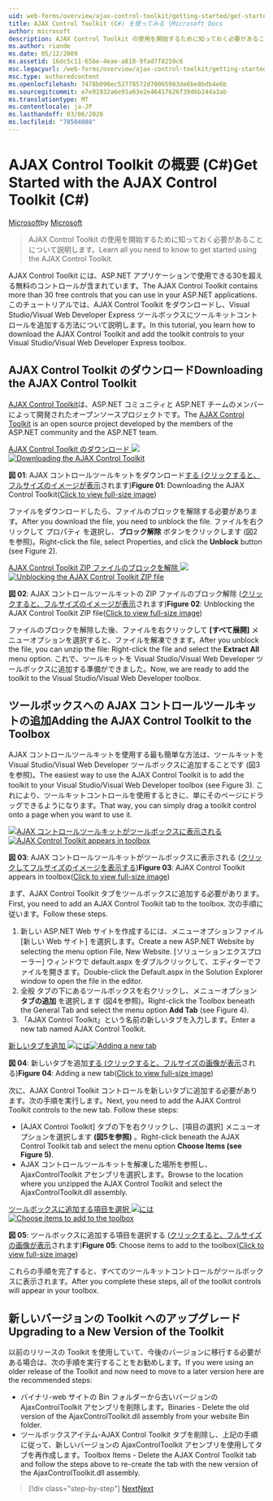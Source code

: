 ```yaml
---
uid: web-forms/overview/ajax-control-toolkit/getting-started/get-started-with-the-ajax-control-toolkit-cs
title: AJAX Control Toolkit (C#) を使ってみる |Microsoft Docs
author: microsoft
description: AJAX Control Toolkit の使用を開始するために知っておく必要があることについて説明します。
ms.author: riande
ms.date: 05/12/2009
ms.assetid: 16dc5c11-65be-4eae-a818-9fad7f8259c6
msc.legacyurl: /web-forms/overview/ajax-control-toolkit/getting-started/get-started-with-the-ajax-control-toolkit-cs
msc.type: authoredcontent
ms.openlocfilehash: 7478b090ec52778572d70065983de6be8bdb4e6b
ms.sourcegitcommit: e7e91932a6e91a63e2e46417626f39d6b244a3ab
ms.translationtype: MT
ms.contentlocale: ja-JP
ms.lasthandoff: 03/06/2020
ms.locfileid: "78504088"
---
```

# <a name="get-started-with-the-ajax-control-toolkit-c"></a><span data-ttu-id="c6631-103">AJAX Control Toolkit の概要 (C#)</span><span class="sxs-lookup"><span data-stu-id="c6631-103">Get Started with the AJAX Control Toolkit (C#)</span></span>

<span data-ttu-id="c6631-104">[Microsoft](https://github.com/microsoft)</span><span class="sxs-lookup"><span data-stu-id="c6631-104">by [Microsoft](https://github.com/microsoft)</span></span>

> <span data-ttu-id="c6631-105">AJAX Control Toolkit の使用を開始するために知っておく必要があることについて説明します。</span><span class="sxs-lookup"><span data-stu-id="c6631-105">Learn all you need to know to get started using the AJAX Control Toolkit.</span></span>

<span data-ttu-id="c6631-106">AJAX Control Toolkit には、ASP.NET アプリケーションで使用できる30を超える無料のコントロールが含まれています。</span><span class="sxs-lookup"><span data-stu-id="c6631-106">The AJAX Control Toolkit contains more than 30 free controls that you can use in your ASP.NET applications.</span></span> <span data-ttu-id="c6631-107">このチュートリアルでは、AJAX Control Toolkit をダウンロードし、Visual Studio/Visual Web Developer Express ツールボックスにツールキットコントロールを追加する方法について説明します。</span><span class="sxs-lookup"><span data-stu-id="c6631-107">In this tutorial, you learn how to download the AJAX Control Toolkit and add the toolkit controls to your Visual Studio/Visual Web Developer Express toolbox.</span></span>

## <a name="downloading-the-ajax-control-toolkit"></a><span data-ttu-id="c6631-108">AJAX Control Toolkit のダウンロード</span><span class="sxs-lookup"><span data-stu-id="c6631-108">Downloading the AJAX Control Toolkit</span></span>

<span data-ttu-id="c6631-109">[AJAX Control Toolkit](http://devexpress.com/act)は、ASP.NET コミュニティと ASP.NET チームのメンバーによって開発されたオープンソースプロジェクトです。</span><span class="sxs-lookup"><span data-stu-id="c6631-109">The [AJAX Control Toolkit](http://devexpress.com/act) is an open source project developed by the members of the ASP.NET community and the ASP.NET team.</span></span> 

<span data-ttu-id="c6631-110">[AJAX Control Toolkit のダウンロード ![](get-started-with-the-ajax-control-toolkit-cs/_static/image1.jpg)](get-started-with-the-ajax-control-toolkit-cs/_static/image1.png)</span><span class="sxs-lookup"><span data-stu-id="c6631-110">[![Downloading the AJAX Control Toolkit](get-started-with-the-ajax-control-toolkit-cs/_static/image1.jpg)](get-started-with-the-ajax-control-toolkit-cs/_static/image1.png)</span></span>

<span data-ttu-id="c6631-111">**図 01**: AJAX コントロールツールキットをダウンロード[する (クリックすると、フルサイズのイメージが表示](get-started-with-the-ajax-control-toolkit-cs/_static/image2.png)されます)</span><span class="sxs-lookup"><span data-stu-id="c6631-111">**Figure 01**: Downloading the AJAX Control Toolkit([Click to view full-size image](get-started-with-the-ajax-control-toolkit-cs/_static/image2.png))</span></span>

<span data-ttu-id="c6631-112">ファイルをダウンロードしたら、ファイルのブロックを解除する必要があります。</span><span class="sxs-lookup"><span data-stu-id="c6631-112">After you download the file, you need to unblock the file.</span></span> <span data-ttu-id="c6631-113">ファイルを右クリックして プロパティ を選択し、**ブロック解除** ボタンをクリックします (図2を参照)。</span><span class="sxs-lookup"><span data-stu-id="c6631-113">Right-click the file, select Properties, and click the **Unblock** button (see Figure 2).</span></span>

<span data-ttu-id="c6631-114">[AJAX Control Toolkit ZIP ファイルのブロックを解除 ![](get-started-with-the-ajax-control-toolkit-cs/_static/image2.jpg)](get-started-with-the-ajax-control-toolkit-cs/_static/image3.png)</span><span class="sxs-lookup"><span data-stu-id="c6631-114">[![Unblocking the AJAX Control Toolkit ZIP file](get-started-with-the-ajax-control-toolkit-cs/_static/image2.jpg)](get-started-with-the-ajax-control-toolkit-cs/_static/image3.png)</span></span>

<span data-ttu-id="c6631-115">**図 02**: AJAX コントロールツールキットの ZIP ファイルのブロック解除 ([クリックすると、フルサイズのイメージが表示](get-started-with-the-ajax-control-toolkit-cs/_static/image4.png)されます)</span><span class="sxs-lookup"><span data-stu-id="c6631-115">**Figure 02**: Unblocking the AJAX Control Toolkit ZIP file([Click to view full-size image](get-started-with-the-ajax-control-toolkit-cs/_static/image4.png))</span></span>

<span data-ttu-id="c6631-116">ファイルのブロックを解除した後、ファイルを右クリックして **[すべて展開]** メニューオプションを選択すると、ファイルを解凍できます。</span><span class="sxs-lookup"><span data-stu-id="c6631-116">After you unblock the file, you can unzip the file: Right-click the file and select the **Extract All** menu option.</span></span> <span data-ttu-id="c6631-117">これで、ツールキットを Visual Studio/Visual Web Developer ツールボックスに追加する準備ができました。</span><span class="sxs-lookup"><span data-stu-id="c6631-117">Now, we are ready to add the toolkit to the Visual Studio/Visual Web Developer toolbox.</span></span>

## <a name="adding-the-ajax-control-toolkit-to-the-toolbox"></a><span data-ttu-id="c6631-118">ツールボックスへの AJAX コントロールツールキットの追加</span><span class="sxs-lookup"><span data-stu-id="c6631-118">Adding the AJAX Control Toolkit to the Toolbox</span></span>

<span data-ttu-id="c6631-119">AJAX コントロールツールキットを使用する最も簡単な方法は、ツールキットを Visual Studio/Visual Web Developer ツールボックスに追加することです (図3を参照)。</span><span class="sxs-lookup"><span data-stu-id="c6631-119">The easiest way to use the AJAX Control Toolkit is to add the toolkit to your Visual Studio/Visual Web Developer toolbox (see Figure 3).</span></span> <span data-ttu-id="c6631-120">これにより、ツールキットコントロールを使用するときに、単にそのページにドラッグできるようになります。</span><span class="sxs-lookup"><span data-stu-id="c6631-120">That way, you can simply drag a toolkit control onto a page when you want to use it.</span></span>

<span data-ttu-id="c6631-121">[![AJAX コントロールツールキットがツールボックスに表示される](get-started-with-the-ajax-control-toolkit-cs/_static/image3.jpg)](get-started-with-the-ajax-control-toolkit-cs/_static/image5.png)</span><span class="sxs-lookup"><span data-stu-id="c6631-121">[![AJAX Control Toolkit appears in toolbox](get-started-with-the-ajax-control-toolkit-cs/_static/image3.jpg)](get-started-with-the-ajax-control-toolkit-cs/_static/image5.png)</span></span>

<span data-ttu-id="c6631-122">**図 03**: AJAX コントロールツールキットがツールボックスに表示される ([クリックしてフルサイズのイメージを表示する](get-started-with-the-ajax-control-toolkit-cs/_static/image6.png))</span><span class="sxs-lookup"><span data-stu-id="c6631-122">**Figure 03**: AJAX Control Toolkit appears in toolbox([Click to view full-size image](get-started-with-the-ajax-control-toolkit-cs/_static/image6.png))</span></span>

<span data-ttu-id="c6631-123">まず、AJAX Control Toolkit タブをツールボックスに追加する必要があります。</span><span class="sxs-lookup"><span data-stu-id="c6631-123">First, you need to add an AJAX Control Toolkit tab to the toolbox.</span></span> <span data-ttu-id="c6631-124">次の手順に従います。</span><span class="sxs-lookup"><span data-stu-id="c6631-124">Follow these steps.</span></span>

1. <span data-ttu-id="c6631-125">新しい ASP.NET Web サイトを作成するには、メニューオプションファイル [新しい Web サイト] を選択します。</span><span class="sxs-lookup"><span data-stu-id="c6631-125">Create a new ASP.NET Website by selecting the menu option File, New Website.</span></span> <span data-ttu-id="c6631-126">[ソリューションエクスプローラー] ウィンドウで default.aspx をダブルクリックして、エディターでファイルを開きます。</span><span class="sxs-lookup"><span data-stu-id="c6631-126">Double-click the Default.aspx in the Solution Explorer window to open the file in the editor.</span></span>
2. <span data-ttu-id="c6631-127">全般 タブの下にあるツールボックスを右クリックし、メニューオプション **タブの追加** を選択します (図4を参照)。</span><span class="sxs-lookup"><span data-stu-id="c6631-127">Right-click the Toolbox beneath the General Tab and select the menu option **Add Tab** (see Figure 4).</span></span>
3. <span data-ttu-id="c6631-128">「AJAX Control Toolkit」という名前の新しいタブを入力します。</span><span class="sxs-lookup"><span data-stu-id="c6631-128">Enter a new tab named AJAX Control Toolkit.</span></span>

<span data-ttu-id="c6631-129">[新しいタブを追加 ![には](get-started-with-the-ajax-control-toolkit-cs/_static/image4.jpg)](get-started-with-the-ajax-control-toolkit-cs/_static/image7.png)</span><span class="sxs-lookup"><span data-stu-id="c6631-129">[![Adding a new tab](get-started-with-the-ajax-control-toolkit-cs/_static/image4.jpg)](get-started-with-the-ajax-control-toolkit-cs/_static/image7.png)</span></span>

<span data-ttu-id="c6631-130">**図 04**: 新しいタブを追加[する (クリックすると、フルサイズの画像が表示](get-started-with-the-ajax-control-toolkit-cs/_static/image8.png)される)</span><span class="sxs-lookup"><span data-stu-id="c6631-130">**Figure 04**: Adding a new tab([Click to view full-size image](get-started-with-the-ajax-control-toolkit-cs/_static/image8.png))</span></span>

<span data-ttu-id="c6631-131">次に、AJAX Control Toolkit コントロールを新しいタブに追加する必要があります。次の手順を実行します。</span><span class="sxs-lookup"><span data-stu-id="c6631-131">Next, you need to add the AJAX Control Toolkit controls to the new tab. Follow these steps:</span></span>

- <span data-ttu-id="c6631-132">[AJAX Control Toolkit] タブの下を右クリックし、[項目の選択] メニューオプションを選択します **(図5を参照)** 。</span><span class="sxs-lookup"><span data-stu-id="c6631-132">Right-click beneath the AJAX Control Toolkit tab and select the menu option **Choose Items (see Figure 5)**.</span></span>
- <span data-ttu-id="c6631-133">AJAX コントロールツールキットを解凍した場所を参照し、AjaxControlToolkit アセンブリを選択します。</span><span class="sxs-lookup"><span data-stu-id="c6631-133">Browse to the location where you unzipped the AJAX Control Toolkit and select the AjaxControlToolkit.dll assembly.</span></span>

<span data-ttu-id="c6631-134">[ツールボックスに追加する項目を選択 ![には](get-started-with-the-ajax-control-toolkit-cs/_static/image5.jpg)](get-started-with-the-ajax-control-toolkit-cs/_static/image9.png)</span><span class="sxs-lookup"><span data-stu-id="c6631-134">[![Choose items to add to the toolbox](get-started-with-the-ajax-control-toolkit-cs/_static/image5.jpg)](get-started-with-the-ajax-control-toolkit-cs/_static/image9.png)</span></span>

<span data-ttu-id="c6631-135">**図 05**: ツールボックスに追加する項目を選択する ([クリックすると、フルサイズの画像が表示](get-started-with-the-ajax-control-toolkit-cs/_static/image10.png)されます)</span><span class="sxs-lookup"><span data-stu-id="c6631-135">**Figure 05**: Choose items to add to the toolbox([Click to view full-size image](get-started-with-the-ajax-control-toolkit-cs/_static/image10.png))</span></span>

<span data-ttu-id="c6631-136">これらの手順を完了すると、すべてのツールキットコントロールがツールボックスに表示されます。</span><span class="sxs-lookup"><span data-stu-id="c6631-136">After you complete these steps, all of the toolkit controls will appear in your toolbox.</span></span>

## <a name="upgrading-to-a-new-version-of-the-toolkit"></a><span data-ttu-id="c6631-137">新しいバージョンの Toolkit へのアップグレード</span><span class="sxs-lookup"><span data-stu-id="c6631-137">Upgrading to a New Version of the Toolkit</span></span>

<span data-ttu-id="c6631-138">以前のリリースの Toolkit を使用していて、今後のバージョンに移行する必要がある場合は、次の手順を実行することをお勧めします。</span><span class="sxs-lookup"><span data-stu-id="c6631-138">If you were using an older release of the Toolkit and now need to move to a later version here are the recommended steps:</span></span>

- <span data-ttu-id="c6631-139">バイナリ-web サイトの Bin フォルダーから古いバージョンの AjaxControlToolkit アセンブリを削除します。</span><span class="sxs-lookup"><span data-stu-id="c6631-139">Binaries - Delete the old version of the AjaxControlToolkit.dll assembly from your website Bin folder.</span></span>
- <span data-ttu-id="c6631-140">ツールボックスアイテム-AJAX Control Toolkit タブを削除し、上記の手順に従って、新しいバージョンの AjaxControlToolkit アセンブリを使用してタブを再作成します。</span><span class="sxs-lookup"><span data-stu-id="c6631-140">Toolbox Items - Delete the AJAX Control Toolkit tab and follow the steps above to re-create the tab with the new version of the AjaxControlToolkit.dll assembly.</span></span>

> [!div class="step-by-step"]
> [<span data-ttu-id="c6631-141">Next</span><span class="sxs-lookup"><span data-stu-id="c6631-141">Next</span></span>](using-ajax-control-toolkit-controls-and-control-extenders-cs.md)
